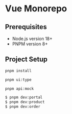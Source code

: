 # Vue Monorepo

## Prerequisites

- Node.js version 18+
- PNPM version 8+

## Project Setup

```sh
pnpm install
```

```sh
pnpm ui:type
```

```sh
pnpm api:mock
```

```sh
$ pnpm dev:portal
$ pnpm dev:product
$ pnpm dev:order
```
